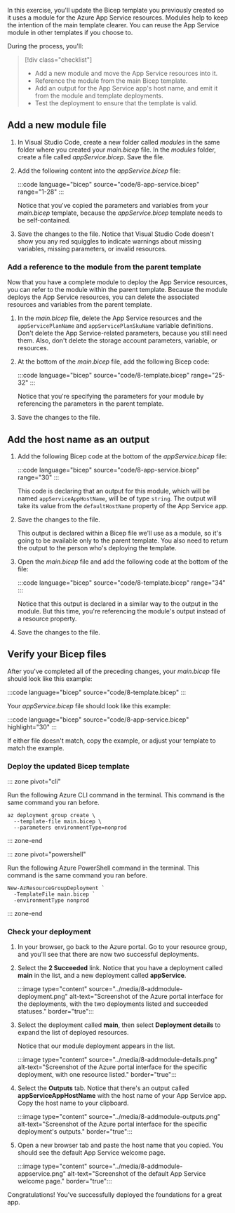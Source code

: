 In this exercise, you'll update the Bicep template you previously created so it uses a module for the Azure App Service resources. Modules help to keep the intention of the main template clearer. You can reuse the App Service module in other templates if you choose to.

During the process, you'll:

> [!div class="checklist"]
> - Add a new module and move the App Service resources into it.
> - Reference the module from the main Bicep template.
> - Add an output for the App Service app's host name, and emit it from the module and template deployments.
> - Test the deployment to ensure that the template is valid.

## Add a new module file

1. In Visual Studio Code, create a new folder called _modules_ in the same folder where you created your _main.bicep_ file. In the _modules_ folder, create a file called _appService.bicep_. Save the file.

1. Add the following content into the _appService.bicep_ file:

   :::code language="bicep" source="code/8-app-service.bicep" range="1-28" :::

   Notice that you've copied the parameters and variables from your _main.bicep_ template, because the _appService.bicep_ template needs to be self-contained.

1. Save the changes to the file. Notice that Visual Studio Code doesn't show you any red squiggles to indicate warnings about missing variables, missing parameters, or invalid resources.

### Add a reference to the module from the parent template

Now that you have a complete module to deploy the App Service resources, you can refer to the module within the parent template. Because the module deploys the App Service resources, you can delete the associated resources and variables from the parent template.

1. In the _main.bicep_ file, delete the App Service resources and the `appServicePlanName` and `appServicePlanSkuName` variable definitions. Don't delete the App Service-related parameters, because you still need them. Also, don't delete the storage account parameters, variable, or resources.

1. At the bottom of the _main.bicep_ file, add the following Bicep code:

   :::code language="bicep" source="code/8-template.bicep" range="25-32" :::

   Notice that you're specifying the parameters for your module by referencing the parameters in the parent template.

1. Save the changes to the file.

## Add the host name as an output

1. Add the following Bicep code at the bottom of the _appService.bicep_ file:

   :::code language="bicep" source="code/8-app-service.bicep" range="30" :::

   This code is declaring that an output for this module, which will be named `appServiceAppHostName`, will be of type `string`. The output will take its value from the `defaultHostName` property of the App Service app.

1. Save the changes to the file.

   This output is declared within a Bicep file we'll use as a module, so it's going to be available only to the parent template. You also need to return the output to the person who's deploying the template.

1. Open the _main.bicep_ file and add the following code at the bottom of the file:

   :::code language="bicep" source="code/8-template.bicep" range="34" :::

   Notice that this output is declared in a similar way to the output in the module. But this time, you're referencing the module's output instead of a resource property.

1. Save the changes to the file.

## Verify your Bicep files

After you've completed all of the preceding changes, your _main.bicep_ file should look like this example:

:::code language="bicep" source="code/8-template.bicep" :::

Your _appService.bicep_ file should look like this example:

:::code language="bicep" source="code/8-app-service.bicep" highlight="30" :::

If either file doesn't match, copy the example, or adjust your template to match the example.

### Deploy the updated Bicep template

::: zone pivot="cli"

Run the following Azure CLI command in the terminal. This command is the same command you ran before.

```azurecli
az deployment group create \
  --template-file main.bicep \
  --parameters environmentType=nonprod
```

::: zone-end

::: zone pivot="powershell"

Run the following Azure PowerShell command in the terminal. This command is the same command you ran before.

```azurepowershell
New-AzResourceGroupDeployment `
  -TemplateFile main.bicep `
  -environmentType nonprod
```

::: zone-end

### Check your deployment

1. In your browser, go back to the Azure portal. Go to your resource group, and you'll see that there are now two successful deployments.

1. Select the **2 Succeeded** link. Notice that you have a deployment called **main** in the list, and a new deployment called **appService**.

    :::image type="content" source="../media/8-addmodule-deployment.png" alt-text="Screenshot of the Azure portal interface for the deployments, with the two deployments listed and succeeded statuses." border="true":::

1. Select the deployment called **main**, then select **Deployment details** to expand the list of deployed resources.

    Notice that our module deployment appears in the list.

    :::image type="content" source="../media/8-addmodule-details.png" alt-text="Screenshot of the Azure portal interface for the specific deployment, with one resource listed." border="true":::

1. Select the **Outputs** tab. Notice that there's an output called **appServiceAppHostName** with the host name of your App Service app. Copy the host name to your clipboard.

    :::image type="content" source="../media/8-addmodule-outputs.png" alt-text="Screenshot of the Azure portal interface for the specific deployment's outputs." border="true":::

1. Open a new browser tab and paste the host name that you copied. You should see the default App Service welcome page.

     :::image type="content" source="../media/8-addmodule-appservice.png" alt-text="Screenshot of the default App Service welcome page." border="true":::

Congratulations! You've successfully deployed the foundations for a great app.
